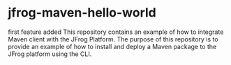 # jfrog-maven-hello-world

first feature added
This repository contains an example of how to integrate Maven client with the JFrog Platform. The purpose of this repository is to provide an example of how to install and deploy a Maven package to the JFrog platform using the CLI.
